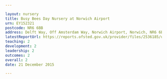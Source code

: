 ```yaml
---

layout: nursery
title: Busy Bees Day Nursery at Norwich Airport
urn: EY152321
postcode: NR6 6BB
address: Delft Way, Off Amsterdam Way, Norwich Airport, Norwich, NR6 6BB
latestReportUrl: https://reports.ofsted.gov.uk/provider/files/2536185/urn/EY152321.pdf
teaching: 2
development: 2
leadership: 2
outcomes: 2
overall: 2
date: 21 December 2015

---
```

